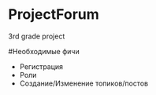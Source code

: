 # ProjectForum
3rd grade project

#Необходимые фичи
- Регистрация
- Роли
- Создание/Изменение топиков/постов
